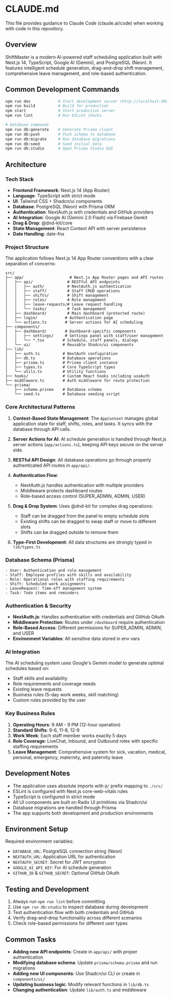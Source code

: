 # CLAUDE.md

This file provides guidance to Claude Code (claude.ai/code) when working with code in this repository.

## Overview

ShiftMaster is a modern AI-powered staff scheduling application built with Next.js 14, TypeScript, Google AI (Gemini), and PostgreSQL (Neon). It features intelligent schedule generation, drag-and-drop shift management, comprehensive leave management, and role-based authentication.

## Common Development Commands

```bash
npm run dev            # Start development server (http://localhost:3000)
npm run build          # Build for production
npm start              # Start production server
npm run lint           # Run ESLint checks

# Database commands
npm run db:generate    # Generate Prisma client
npm run db:push        # Push schema to database
npm run db:migrate     # Run database migrations
npm run db:seed        # Seed initial data
npm run db:studio      # Open Prisma Studio GUI
```

## Architecture

### Tech Stack
- **Frontend Framework**: Next.js 14 (App Router)
- **Language**: TypeScript with strict mode
- **UI**: Tailwind CSS + Shadcn/ui components
- **Database**: PostgreSQL (Neon) with Prisma ORM
- **Authentication**: NextAuth.js with credentials and GitHub providers
- **AI Integration**: Google AI (Gemini 2.0 Flash) via Firebase Genkit
- **Drag & Drop**: @dnd-kit/core
- **State Management**: React Context API with server persistence
- **Date Handling**: date-fns

### Project Structure

The application follows Next.js 14 App Router conventions with a clear separation of concerns:

```
src/
├── app/                    # Next.js App Router pages and API routes
│   ├── api/               # RESTful API endpoints
│   │   ├── auth/          # NextAuth.js authentication
│   │   ├── staff/         # Staff CRUD operations
│   │   ├── shifts/        # Shift management
│   │   ├── roles/         # Role management
│   │   ├── leave-requests/# Leave request handling
│   │   └── tasks/         # Task management
│   ├── dashboard/         # Main dashboard (protected route)
│   ├── login/            # Authentication page
│   └── actions.ts        # Server actions for AI scheduling
├── components/           
│   ├── dashboard/        # Dashboard-specific components
│   │   ├── settings/     # Settings panel with staff/user management
│   │   └── *.tsx        # Schedule, staff panels, dialogs
│   └── ui/              # Reusable Shadcn/ui components
├── lib/
│   ├── auth.ts          # NextAuth configuration
│   ├── db.ts            # Database operations
│   ├── prisma.ts        # Prisma client instance
│   ├── types.ts         # Core TypeScript types
│   └── utils.ts         # Utility functions
├── hooks/               # Custom React hooks including useAuth
├── middleware.ts        # Auth middleware for route protection
└── prisma/
    ├── schema.prisma    # Database schema
    └── seed.ts          # Database seeding script
```

### Core Architectural Patterns

1. **Context-Based State Management**: The `AppContext` manages global application state for staff, shifts, roles, and tasks. It syncs with the database through API calls.

2. **Server Actions for AI**: AI schedule generation is handled through Next.js server actions (`app/actions.ts`), keeping API keys secure on the server side.

3. **RESTful API Design**: All database operations go through properly authenticated API routes in `app/api/`.

4. **Authentication Flow**: 
   - NextAuth.js handles authentication with multiple providers
   - Middleware protects dashboard routes
   - Role-based access control (SUPER_ADMIN, ADMIN, USER)

5. **Drag & Drop System**: Uses @dnd-kit for complex drag operations:
   - Staff can be dragged from the panel to empty schedule slots
   - Existing shifts can be dragged to swap staff or move to different slots
   - Shifts can be dragged outside to remove them

6. **Type-First Development**: All data structures are strongly typed in `lib/types.ts`

### Database Schema (Prisma)

```prisma
- User: Authentication and role management
- Staff: Employee profiles with skills and availability
- Role: Operational roles with staffing requirements
- Shift: Scheduled work assignments
- LeaveRequest: Time-off management system
- Task: Todo items and reminders
```

### Authentication & Security

- **NextAuth.js**: Handles authentication with credentials and GitHub OAuth
- **Middleware Protection**: Routes under `/dashboard` require authentication
- **Role-Based Access**: Different permissions for SUPER_ADMIN, ADMIN, and USER
- **Environment Variables**: All sensitive data stored in env vars

### AI Integration

The AI scheduling system uses Google's Gemini model to generate optimal schedules based on:
- Staff skills and availability
- Role requirements and coverage needs
- Existing leave requests
- Business rules (5-day work weeks, skill matching)
- Custom rules provided by the user

### Key Business Rules

1. **Operating Hours**: 9 AM - 9 PM (12-hour operation)
2. **Standard Shifts**: 9-6, 11-8, 12-9
3. **Work Week**: Each staff member works exactly 5 days
4. **Role Coverage**: LiveChat, Inbound, and Outbound roles with specific staffing requirements
5. **Leave Management**: Comprehensive system for sick, vacation, medical, personal, emergency, maternity, and paternity leave

## Development Notes

- The application uses absolute imports with `@/` prefix mapping to `./src/`
- ESLint is configured with Next.js core-web-vitals rules
- TypeScript is configured in strict mode
- All UI components are built on Radix UI primitives via Shadcn/ui
- Database migrations are handled through Prisma
- The app supports both development and production environments

## Environment Setup

Required environment variables:
- `DATABASE_URL`: PostgreSQL connection string (Neon)
- `NEXTAUTH_URL`: Application URL for authentication
- `NEXTAUTH_SECRET`: Secret for JWT encryption
- `GOOGLE_AI_API_KEY`: For AI schedule generation
- `GITHUB_ID` & `GITHUB_SECRET`: Optional GitHub OAuth

## Testing and Development

1. Always run `npm run lint` before committing
2. Use `npm run db:studio` to inspect database during development
3. Test authentication flow with both credentials and GitHub
4. Verify drag-and-drop functionality across different scenarios
5. Check role-based permissions for different user types

## Common Tasks

- **Adding new API endpoints**: Create in `app/api/` with proper authentication
- **Modifying database schema**: Update `prisma/schema.prisma` and run migrations
- **Adding new UI components**: Use Shadcn/ui CLI or create in `components/ui/`
- **Updating business logic**: Modify relevant functions in `lib/db.ts`
- **Changing authentication**: Update `lib/auth.ts` and middleware